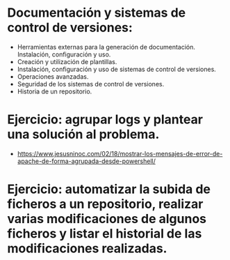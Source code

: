 # Documentación y sistemas de control de versiones:
- Herramientas externas para la generación de documentación. Instalación, configuración y uso.
- Creación y utilización de plantillas.
- Instalación, configuración y uso de sistemas de control de versiones.
- Operaciones avanzadas.
- Seguridad de los sistemas de control de versiones.
- Historia de un repositorio.

# Ejercicio: agrupar logs y plantear una solución al problema.
* https://www.jesusninoc.com/02/18/mostrar-los-mensajes-de-error-de-apache-de-forma-agrupada-desde-powershell/

# Ejercicio: automatizar la subida de ficheros a un repositorio, realizar varias modificaciones de algunos ficheros y listar el historial de las modificaciones realizadas.
